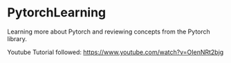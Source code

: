 # PytorchLearning

Learning more about Pytorch and reviewing concepts from the Pytorch library.

Youtube Tutorial followed: https://www.youtube.com/watch?v=OIenNRt2bjg
